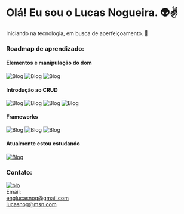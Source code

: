 # Olá! Eu sou o Lucas Nogueira. 👽✌️

Iniciando na tecnologia, em busca de aperfeiçoamento. 🚀
### Roadmap de aprendizado:

#### Elementos e manipulação do dom
![Blog](https://img.shields.io/badge/HTML-239120?style=for-the-badge&logo=html5&logoColor=white)
![Blog](https://img.shields.io/badge/CSS-239120?&style=for-the-badge&logo=css3&logoColor=white)
![Blog](https://img.shields.io/badge/JavaScript-323330?style=for-the-badge&logo=javascript&logoColor=F7DF1E)

#### Introdução ao CRUD

![Blog](https://img.shields.io/badge/Node.js-43853D?style=for-the-badge&logo=node.js&logoColor=white)
![Blog](https://img.shields.io/badge/TypeScript-007ACC?style=for-the-badge&logo=typescript&logoColor=white)
![Blog](https://img.shields.io/badge/PostgreSQL-316192?style=for-the-badge&logo=postgresql&logoColor=white)
![Blog](https://img.shields.io/badge/MySQL-00000F?style=for-the-badge&logo=mysql&logoColor=white)

#### Frameworks

![Blog](https://img.shields.io/badge/Tailwind_CSS-38B2AC?style=for-the-badge&logo=tailwind-css&logoColor=white)
![Blog](https://img.shields.io/badge/Bootstrap-563D7C?style=for-the-badge&logo=bootstrap&logoColor=white)
![Blog](https://img.shields.io/badge/Laravel-FF2D20?style=for-the-badge&logo=laravel&logoColor=white)

#### Atualmente estou estudando

[![Blog](https://img.shields.io/badge/Java-ED8B00?style=for-the-badge&logo=openjdk&logoColor=white)](https://github.com/lucasnog/maispraTi)






### Contato:<br>
[![blo](https://img.shields.io/badge/LinkedIn-0077B5?style=for-the-badge&logo=linkedin&logoColor=white)]()
<br>
Email:
<br>
englucasnog@gmail.com
<br>
lucasnog@msn.com

